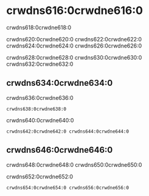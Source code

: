 <a name="data_type-tuple"></a>

# crwdns616:0crwdne616:0

crwdns618:0crwdne618:0

crwdns620:0crwdne620:0 crwdns622:0crwdne622:0 crwdns624:0crwdne624:0 crwdns626:0crwdne626:0

crwdns628:0crwdne628:0 crwdns630:0crwdne630:0 crwdns632:0crwdne632:0

## crwdns634:0crwdne634:0

crwdns636:0crwdne636:0

    crwdns638:0crwdne638:0
    

crwdns640:0crwdne640:0

    crwdns642:0crwdne642:0 crwdns644:0crwdne644:0
    

## crwdns646:0crwdne646:0

crwdns648:0crwdne648:0 crwdns650:0crwdne650:0

crwdns652:0crwdne652:0

    crwdns654:0crwdne654:0 crwdns656:0crwdne656:0